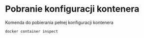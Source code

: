 # Pobranie konfiguracji kontenera
Komenda do pobierania pełnej konfiguracji kontenera  
```commandline 
docker container inspect  
```  